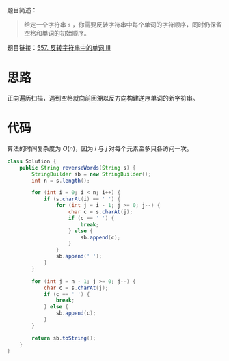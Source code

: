 题目简述：

> 给定一个字符串 `s` ，你需要反转字符串中每个单词的字符顺序，同时仍保留空格和单词的初始顺序。

题目链接：[557. 反转字符串中的单词 III](https://leetcode.cn/problems/reverse-words-in-a-string-iii/)

# 思路

正向遍历扫描，遇到空格就向前回溯以反方向构建逆序单词的新字符串。

# 代码

算法的时间复杂度为 $O(n)$，因为 $i$ 与 $j$ 对每个元素至多只各访问一次。

```java
class Solution {
    public String reverseWords(String s) {
        StringBuilder sb = new StringBuilder();
        int n = s.length();

        for (int i = 0; i < n; i++) {
            if (s.charAt(i) == ' ') {
                for (int j = i - 1; j >= 0; j--) {
                    char c = s.charAt(j);
                    if (c == ' ') {
                        break;
                    } else {
                        sb.append(c);
                    }
                }
                sb.append(' ');
            }
        }

        for (int j = n - 1; j >= 0; j--) {
            char c = s.charAt(j);
            if (c == ' ') {
                break;
            } else {
                sb.append(c);
            }
        }

        return sb.toString();
    }
}
```

